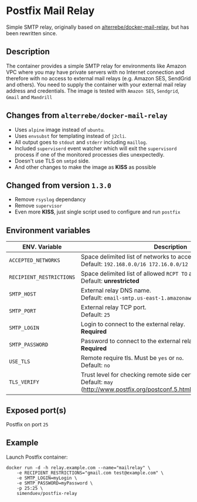 # Postfix Mail Relay

Simple SMTP relay, originally based on [alterrebe/docker-mail-relay](https://github.com/alterrebe/docker-mail-relay), but has been rewritten since.

## Description

The container provides a simple SMTP relay for environments like Amazon VPC where you may have private servers with no Internet connection
and therefore with no access to external mail relays (e.g. Amazon SES, SendGrid and others). You need to supply the container with your
external mail relay address and credentials. The image is tested with `Amazon SES`, `Sendgrid`, `Gmail` and `Mandrill`

## Changes from `alterrebe/docker-mail-relay`

* Uses `alpine` image instead of `ubuntu`.
* Uses `envsubst` for templating instead of `j2cli`.
* All output goes to `stdout` and `stderr` including `maillog`.
* Included `superviserd` event watcher which will exit the `supervisord` process if one of the monitored processes dies unexpectedly.
* Doesn't use TLS on `smtpd` side.
* And other changes to make the image as **KISS** as possible

## Changed from version `1.3.0`

* Remove `rsyslog` dependancy
* Remove `supervisor`
* Even more **KISS**, just single script used to configure and run `postfix`

## Environment variables

| ENV. Variable            | Description                                                                                                                      |
| ------------------------ | ---------------------------------------------------------------------------------------------------------------------------------|
| `ACCEPTED_NETWORKS`      | Space delimited list of networks to accept mail from. <br/> Default: `192.168.0.0/16 172.16.0.0/12 10.0.0.0/8`                   |
| `RECIPIENT_RESTRICTIONS` | Space delimited list of allowed `RCPT TO` addresses. <br/> Default: **unrestricted**                                             |
| `SMTP_HOST`              | External relay DNS name. <br/> Default: `email-smtp.us-east-1.amazonaws.com`                                                     |
| `SMTP_PORT`              | External relay TCP port. <br/> Default: `25`                                                                                     |
| `SMTP_LOGIN`             | Login to connect to the external relay. <br/> **Required**                                                                       |
| `SMTP_PASSWORD`          | Password to connect to the external relay. <br/> **Required**                                                                    |
| `USE_TLS`                | Remote require tls. Must be `yes` or `no`. <br/> Default: `no`                                                                   |
| `TLS_VERIFY`             | Trust level for checking remote side cert. <br/> Default: `may` (http://www.postfix.org/postconf.5.html#smtp_tls_security_level) |

## Exposed port(s)

Postfix on port `25`

## Example

Launch Postfix container:

```shell
docker run -d -h relay.example.com --name="mailrelay" \
    -e RECIPIENT_RESTRICTIONS="gmail.com test@example.com" \
    -e SMTP_LOGIN=myLogin \
    -e SMTP_PASSWORD=myPassword \
    -p 25:25 \
    simenduev/postfix-relay
```
